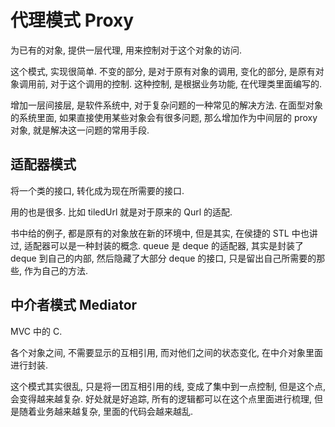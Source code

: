 # 代理模式 Proxy

为已有的对象, 提供一层代理, 用来控制对于这个对象的访问.

这个模式, 实现很简单. 不变的部分, 是对于原有对象的调用, 变化的部分, 是原有对象调用前, 对于这个调用的控制. 这种控制, 是根据业务功能, 在代理类里面编写的.

增加一层间接层, 是软件系统中, 对于复杂问题的一种常见的解决方法. 在面型对象的系统里面, 如果直接使用某些对象会有很多问题, 那么增加作为中间层的 proxy 对象, 就是解决这一问题的常用手段.

## 适配器模式

将一个类的接口, 转化成为现在所需要的接口.

用的也是很多. 比如 tiledUrl 就是对于原来的 Qurl 的适配.

书中给的例子, 都是原有的对象放在新的环境中, 但是其实, 在侯捷的 STL 中也讲过, 适配器可以是一种封装的概念. queue 是 deque 的适配器, 其实是封装了 deque 到自己的内部, 然后隐藏了大部分 deque 的接口, 只是留出自己所需要的那些, 作为自己的方法.

## 中介者模式 Mediator

MVC 中的 C.

各个对象之间, 不需要显示的互相引用, 而对他们之间的状态变化, 在中介对象里面进行封装.

这个模式其实很乱, 只是将一团互相引用的线, 变成了集中到一点控制, 但是这个点, 会变得越来越复杂. 好处就是好追踪, 所有的逻辑都可以在这个点里面进行梳理, 但是随着业务越来越复杂, 里面的代码会越来越乱.